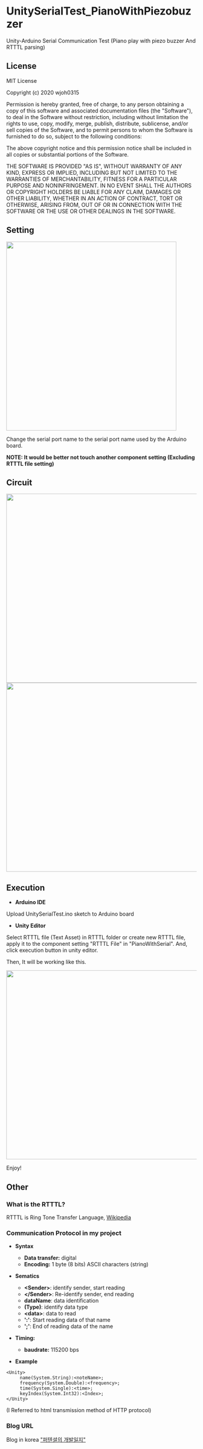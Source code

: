 # UnitySerialTest_PianoWithPiezobuzzer
Unity-Arduino Serial Communication Test (Piano play with piezo buzzer And RTTTL parsing)

## License
MIT License

Copyright (c) 2020 wjoh0315

     

Permission is hereby granted, free of charge, to any person obtaining a copy
of this software and associated documentation files (the "Software"), to deal
in the Software without restriction, including without limitation the rights
to use, copy, modify, merge, publish, distribute, sublicense, and/or sell
copies of the Software, and to permit persons to whom the Software is
furnished to do so, subject to the following conditions:

     

The above copyright notice and this permission notice shall be included in all
copies or substantial portions of the Software.

     

THE SOFTWARE IS PROVIDED "AS IS", WITHOUT WARRANTY OF ANY KIND, EXPRESS OR
IMPLIED, INCLUDING BUT NOT LIMITED TO THE WARRANTIES OF MERCHANTABILITY,
FITNESS FOR A PARTICULAR PURPOSE AND NONINFRINGEMENT. IN NO EVENT SHALL THE
AUTHORS OR COPYRIGHT HOLDERS BE LIABLE FOR ANY CLAIM, DAMAGES OR OTHER
LIABILITY, WHETHER IN AN ACTION OF CONTRACT, TORT OR OTHERWISE, ARISING FROM,
OUT OF OR IN CONNECTION WITH THE SOFTWARE OR THE USE OR OTHER DEALINGS IN THE
SOFTWARE.

## Setting
<img src="https://ifh.cc/g/WlWT3R.jpg" width="450" height="500">

Change the serial port name to the serial port name used by the Arduino board.

**NOTE: It would be better not touch another component setting (Excluding RTTTL file setting)**

## Circuit
<img src="https://ifh.cc/g/r2sQVL.jpg" width="800" height="500">
<img src="https://ifh.cc/g/7w52F5.png" width="600" height="500">

## Execution
* **Arduino IDE**

Upload UnitySerialTest.ino sketch to Arduino board

* **Unity Editor**

Select RTTTL file (Text Asset) in RTTTL folder or create new RTTTL file, apply it to the component setting "RTTTL File" in "PianoWithSerial".
And, click execution button in unity editor.

Then, It will be working like this.

<img src="https://ifh.cc/g/YPOukF.jpg" width="820" height="500">

Enjoy!

## Other
### What is the RTTTL?
RTTTL is Ring Tone Transfer Language, [Wikipedia](https://en.wikipedia.org/wiki/Ring_Tone_Transfer_Language)

### Communication Protocol in my project

* **Syntax**
     - **Data transfer:** digital
     - **Encoding:** 1 byte (8 bits) ASCII characters (string)

* **Sematics**
     - **\<Sender>**: identify sender, start reading
     - **\</Sender>**: Re-identify sender, end reading
     - **dataName**: data identification
     - **(Type)**: identify data type
     - **\<data>**: data to read
     - **':'**: Start reading data of that name
     - **';'**: End of reading data of the name

* **Timing:**
     - **baudrate:** 115200 bps
     
* **Example**
```
<Unity>
     name(System.String):<noteName>;
     frequency(System.Double):<frequency>;
     time(System.Single):<time>;
     keyIndex(System.Int32):<Index>;
</Unity>
```
(I Referred to html transmission method of HTTP protocol)

### Blog URL
Blog in korea ["퍼텐셜의 개발일지"](https://blog.naver.com/wjoh0315)

